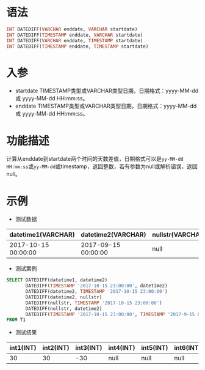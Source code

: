 # 语法

```sql
INT DATEDIFF(VARCHAR enddate, VARCHAR startdate)
INT DATEDIFF(TIMESTAMP enddate, VARCHAR startdate)
INT DATEDIFF(VARCHAR enddate, TIMESTAMP startdate)
INT DATEDIFF(TIMESTAMP enddate, TIMESTAMP startdate)
```

# 入参

- startdate TIMESTAMP类型或VARCHAR类型日期，日期格式：yyyy-MM-dd 或 yyyy-MM-dd HH:mm:ss。
- enddate TIMESTAMP类型或VARCHAR类型日期，日期格式：yyyy-MM-dd 或 yyyy-MM-dd HH:mm:ss。

# 功能描述

计算从enddate到startdate两个时间的天数差值，日期格式可以是`yy-MM-dd HH:mm:ss`或`yy-MM-dd`或timestamp，返回整数，若有参数为null或解析错误，返回null。

# 示例

- 测试数据

| datetime1(VARCHAR) | datetime2(VARCHAR) | nullstr(VARCHAR) |
| --- | --- | --- |
| 2017-10-15 00:00:00 | 2017-09-15 00:00:00 | null |

- 测试案例

```sql
SELECT DATEDIFF(datetime1, datetime2)                                            as int1,
       DATEDIFF(TIMESTAMP '2017-10-15 23:00:00', datetime2)                      as int2,
       DATEDIFF(datetime2, TIMESTAMP '2017-10-15 23:00:00')                      as int3,
       DATEDIFF(datetime2, nullstr)                                              as int4,
       DATEDIFF(nullstr, TIMESTAMP '2017-10-15 23:00:00')                        as int5,
       DATEDIFF(nullstr, datetime2)                                              as int6,
       DATEDIFF(TIMESTAMP '2017-10-15 23:00:00', TIMESTAMP '2017-9-15 00:00:00') as int7
FROM T1
```

- 测试结果

| int1(INT) | int2(INT) | int3(INT) | int4(INT) | int5(INT) | int6(INT) | int7(INT) |
| --- | --- | --- | --- | --- | --- | --- |
| 30 | 30 | -30 | null | null | null | 30 |



